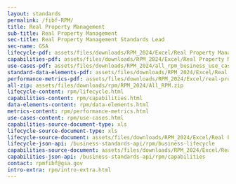 ```yaml
---
layout: standards
permalink: /fibf-RPM/
title: Real Property Management
sub-title: Real Property Management
sec-title: Real Property Management Standards Lead
sec-name: GSA
lifecycle-pdf: assets/files/downloads/RPM_2024/Excel/Real Property Management Business Lifecycle.xlsx
capabilities-pdf: assets/files/downloads/RPM_2024/Excel/Real Property Management Business Capabilities.xlsx
use-cases-pdf: assets/files/downloads/RPM_2024/all_rpm_business_use_case.zip
standard-data-elements-pdf: assets/files/downloads/RPM_2024/Excel/Real Property Management Standard Data Elements.xlsx
performance-metrics-pdf: assets/files/downloads/RPM_2024/Excel/real-property-management-service-measures.xlsx
all-zip: assets/files/downloads/rpm/RPM_2024/All_RPM.zip
lifecycle-content: rpm/lifecycle.html
capabilities-content: rpm/capabilities.html
data-elements-content: rpm/data-elements.html
metrics-content: rpm/performance-metrics.html
use-cases-content: rpm/use-cases.html
capabilities-source-document-type: xls
lifecycle-source-document-type: xls
lifecycle-source-document: assets/files/downloads/RPM_2024/Excel/Real Property Management Business Lifecycle.xlsx
lifecycle-json-api: /business-standards-api/rpm/business-lifecycle
capabilities-source-document: assets/files/downloads/RPM_2024/Excel/Real Property Management Business Capabilities.xlsx
capabilities-json-api: /business-standards-api/rpm/capabilities
contact: rpmfibf@gsa.gov
intro-extra: rpm/intro-extra.html
---
```

